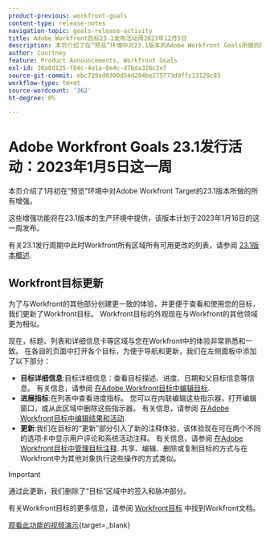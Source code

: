 ```yaml
---
product-previous: workfront-goals
content-type: release-notes
navigation-topic: goals-release-activity
title: Adobe Workfront目标23.1发布活动周2023年12月5日
description: 本页介绍了在“预览”环境中对23.1版本的Adobe Workfront Goals所做的所有增强。 这些增强功能将于2023年1月16日这一周的生产环境中提供。
author: Courtney
feature: Product Announcements, Workfront Goals
exl-id: 30a8d125-f84c-4e1a-8e4c-d76da326c2ef
source-git-commit: ebc729ad0300d54d294be275773d9ffc13128c83
workflow-type: tm+mt
source-wordcount: '362'
ht-degree: 0%

---
```


# Adobe Workfront Goals 23.1发行活动：2023年1月5日这一周

本页介绍了1月初在“预览”环境中对Adobe Workfront Target的23.1版本所做的所有增强。

这些增强功能将在23.1版本的生产环境中提供，该版本计划于2023年1月16日的这一周发布。

<!-- For a list of all changes available for Workfront Goals at this point in the 21.2 release cycle, see [Adobe Workfront Goals with the 21.2 release](../../../../product-announcements/product-releases/goals-release-activity/goals-21.2-release/goals-release-21-2.md). -->

有关23.1发行周期中此时Workfront所有区域所有可用更改的列表，请参阅 [23.1版本概述](/help/quicksilver/product-announcements/product-releases/23.1-release-activity/23-1-release-overview.md).

## Workfront目标更新

为了与Workfront的其他部分创建更一致的体验，并更便于查看和使用您的目标，我们更新了Workfront目标。 Workfront目标的外观现在与Workfront的其他领域更为相似。

现在，标题、列表和详细信息卡等区域与您在Workfront中的体验非常熟悉和一致。
在各自的页面中打开各个目标，为便于导航和更新，我们在左侧面板中添加了以下部分：

* **目标详细信息**:目标详细信息：查看目标描述、进度、日期和父目标信息等信息。 有关信息，请参阅 [在Adobe Workfront目标中编辑目标](/help/quicksilver/workfront-goals/goal-management/edit-goals.md).
* **进展指标**:在列表中查看进度指标。 您可以在内联编辑这些指示器，打开编辑窗口，或从此区域中删除这些指示器。 有关信息，请参阅 [在Adobe Workfront目标中编辑结果和活动](/help/quicksilver/workfront-goals/results-and-activities/edit-results-and-activities.md).
* **更新**:我们在目标的“更新”部分引入了新的注释体验，该体验现在可在两个不同的选项卡中显示用户评论和系统活动注释。 有关信息，请参阅 [在Adobe Workfront目标中管理目标注释](/help/quicksilver/workfront-goals/goal-management/manage-goal-comments.md).
共享、编辑、删除或复制目标的方式与在Workfront中为其他对象执行这些操作的方式类似。

>[!IMPORTANT]
>
>通过此更新，我们删除了“目标”区域中的签入和脉冲部分。

有关Workfront目标的更多信息，请参阅 [Workfront目标](/help/quicksilver/workfront-goals/workfront-goals.md) 中找到Workfront文档。

[观看此功能的视频演示](https://video.tv.adobe.com/v/3413327/){target=_blank}